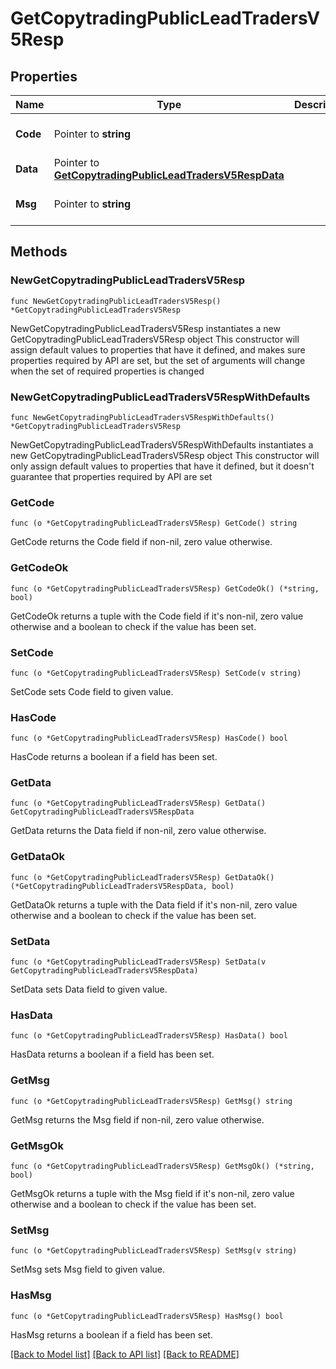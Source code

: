 # GetCopytradingPublicLeadTradersV5Resp

## Properties

Name | Type | Description | Notes
------------ | ------------- | ------------- | -------------
**Code** | Pointer to **string** |  | [optional] [default to ""]
**Data** | Pointer to [**GetCopytradingPublicLeadTradersV5RespData**](GetCopytradingPublicLeadTradersV5RespData.md) |  | [optional] 
**Msg** | Pointer to **string** |  | [optional] [default to ""]

## Methods

### NewGetCopytradingPublicLeadTradersV5Resp

`func NewGetCopytradingPublicLeadTradersV5Resp() *GetCopytradingPublicLeadTradersV5Resp`

NewGetCopytradingPublicLeadTradersV5Resp instantiates a new GetCopytradingPublicLeadTradersV5Resp object
This constructor will assign default values to properties that have it defined,
and makes sure properties required by API are set, but the set of arguments
will change when the set of required properties is changed

### NewGetCopytradingPublicLeadTradersV5RespWithDefaults

`func NewGetCopytradingPublicLeadTradersV5RespWithDefaults() *GetCopytradingPublicLeadTradersV5Resp`

NewGetCopytradingPublicLeadTradersV5RespWithDefaults instantiates a new GetCopytradingPublicLeadTradersV5Resp object
This constructor will only assign default values to properties that have it defined,
but it doesn't guarantee that properties required by API are set

### GetCode

`func (o *GetCopytradingPublicLeadTradersV5Resp) GetCode() string`

GetCode returns the Code field if non-nil, zero value otherwise.

### GetCodeOk

`func (o *GetCopytradingPublicLeadTradersV5Resp) GetCodeOk() (*string, bool)`

GetCodeOk returns a tuple with the Code field if it's non-nil, zero value otherwise
and a boolean to check if the value has been set.

### SetCode

`func (o *GetCopytradingPublicLeadTradersV5Resp) SetCode(v string)`

SetCode sets Code field to given value.

### HasCode

`func (o *GetCopytradingPublicLeadTradersV5Resp) HasCode() bool`

HasCode returns a boolean if a field has been set.

### GetData

`func (o *GetCopytradingPublicLeadTradersV5Resp) GetData() GetCopytradingPublicLeadTradersV5RespData`

GetData returns the Data field if non-nil, zero value otherwise.

### GetDataOk

`func (o *GetCopytradingPublicLeadTradersV5Resp) GetDataOk() (*GetCopytradingPublicLeadTradersV5RespData, bool)`

GetDataOk returns a tuple with the Data field if it's non-nil, zero value otherwise
and a boolean to check if the value has been set.

### SetData

`func (o *GetCopytradingPublicLeadTradersV5Resp) SetData(v GetCopytradingPublicLeadTradersV5RespData)`

SetData sets Data field to given value.

### HasData

`func (o *GetCopytradingPublicLeadTradersV5Resp) HasData() bool`

HasData returns a boolean if a field has been set.

### GetMsg

`func (o *GetCopytradingPublicLeadTradersV5Resp) GetMsg() string`

GetMsg returns the Msg field if non-nil, zero value otherwise.

### GetMsgOk

`func (o *GetCopytradingPublicLeadTradersV5Resp) GetMsgOk() (*string, bool)`

GetMsgOk returns a tuple with the Msg field if it's non-nil, zero value otherwise
and a boolean to check if the value has been set.

### SetMsg

`func (o *GetCopytradingPublicLeadTradersV5Resp) SetMsg(v string)`

SetMsg sets Msg field to given value.

### HasMsg

`func (o *GetCopytradingPublicLeadTradersV5Resp) HasMsg() bool`

HasMsg returns a boolean if a field has been set.


[[Back to Model list]](../README.md#documentation-for-models) [[Back to API list]](../README.md#documentation-for-api-endpoints) [[Back to README]](../README.md)


